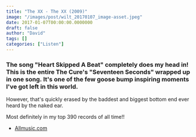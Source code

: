 ```yaml
---
title: "The XX - The XX (2009)"
image: "/images/post/wilt_20170107_image-asset.jpeg"
date: 2017-01-07T00:00:00.0000000
draft: false
author: "David"
tags: []
categories: ["Listen"]
---
```

### The song "Heart Skipped A Beat" completely does my head in! This is the entire The Cure's "Seventeen Seconds" wrapped up in one song. It's one of the few goose bump inspiring moments I've got left in this world.

 However, that's quickly erased by the baddest and biggest bottom end ever heard by the naked ear. 

 Most definitely in my top 390 records of all time!!

-  [Allmusic.com](http://www.allmusic.com/album/the-xx-mw0000826745)